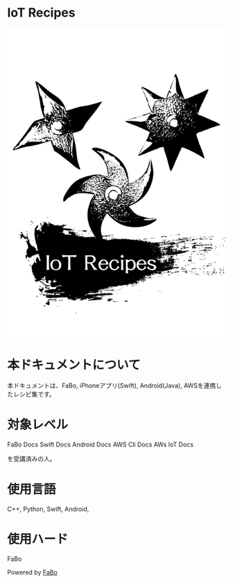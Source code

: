 IoT Recipes
=======

![](/img/title_recipes.png)

# 本ドキュメントについて

本ドキュメントは、FaBo, iPhoneアプリ(Swift), Android(Java), AWSを連携したレシピ集です。

# 対象レベル

FaBo Docs
Swift Docs
Android Docs
AWS Cli Docs
AWs IoT Docs

を受講済みの人。

# 使用言語

C++, Python, Swift, Android,

# 使用ハード

FaBo


Powered by [FaBo](http://www.fabo.io)